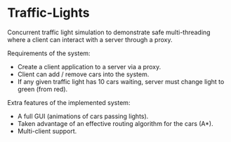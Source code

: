 # Traffic-Lights
Concurrent traffic light simulation to demonstrate safe multi-threading where a client can interact with a server through a proxy.

Requirements of the system:
 - Create a client application to a server via a proxy.
 - Client can add / remove cars into the system.
 - If any given traffic light has 10 cars waiting, server must change light to green (from red).
 
 Extra features of the implemented system:
  - A full GUI (animations of cars passing lights).
  - Taken advantage of an effective routing algorithm for the cars (A*).
  - Multi-client support. 
